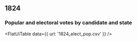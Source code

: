 ## 1824

### Popular and electoral votes by candidate and state

<FlatUiTable
  data={{
    url: '1824_elect_pop.csv'
  }}
 />
